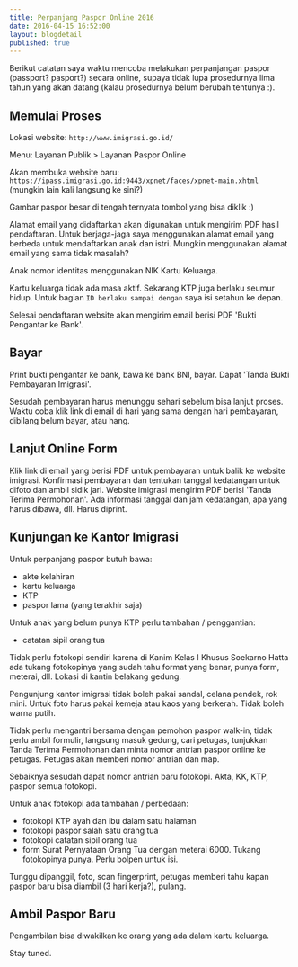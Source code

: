 ```yaml
---
title: Perpanjang Paspor Online 2016
date: 2016-04-15 16:52:00
layout: blogdetail
published: true
---
```


Berikut catatan saya waktu mencoba melakukan perpanjangan paspor (passport? pasport?) secara online, supaya tidak lupa prosedurnya lima tahun yang akan datang (kalau prosedurnya belum berubah tentunya :).

## Memulai Proses

Lokasi website: `http://www.imigrasi.go.id/`

Menu: Layanan Publik > Layanan Paspor Online

Akan membuka website baru: `https://ipass.imigrasi.go.id:9443/xpnet/faces/xpnet-main.xhtml` (mungkin lain kali langsung ke sini?)

Gambar paspor besar di tengah ternyata tombol yang bisa diklik :)

Alamat email yang didaftarkan akan digunakan untuk mengirim PDF hasil pendaftaran. Untuk berjaga-jaga saya menggunakan alamat email yang berbeda untuk mendaftarkan anak dan istri. Mungkin menggunakan alamat email yang sama tidak masalah?

Anak nomor identitas menggunakan NIK Kartu Keluarga.

Kartu keluarga tidak ada masa aktif. Sekarang KTP juga berlaku seumur hidup. Untuk bagian `ID berlaku sampai dengan` saya isi setahun ke depan.

Selesai pendaftaran website akan mengirim email berisi PDF 'Bukti Pengantar ke Bank'.

## Bayar

Print bukti pengantar ke bank, bawa ke bank BNI, bayar. Dapat 'Tanda Bukti Pembayaran Imigrasi'.

Sesudah pembayaran harus menunggu sehari sebelum bisa lanjut proses. Waktu coba klik link di email di hari yang sama dengan hari pembayaran, dibilang belum bayar, atau hang.

## Lanjut Online Form

Klik link di email yang berisi PDF untuk pembayaran untuk balik ke website imigrasi. Konfirmasi pembayaran dan tentukan tanggal kedatangan untuk difoto dan ambil sidik jari. Website imigrasi mengirim PDF berisi 'Tanda Terima Permohonan'. Ada informasi tanggal dan jam kedatangan, apa yang harus dibawa, dll. Harus diprint.

## Kunjungan ke Kantor Imigrasi

Untuk perpanjang paspor butuh bawa:
* akte kelahiran
* kartu keluarga
* KTP
* paspor lama (yang terakhir saja)

Untuk anak yang belum punya KTP perlu tambahan / penggantian:
* catatan sipil orang tua

Tidak perlu fotokopi sendiri karena di Kanim Kelas I Khusus Soekarno Hatta ada tukang fotokopinya yang sudah tahu format yang benar, punya form, meterai, dll. Lokasi di kantin belakang gedung.

Pengunjung kantor imigrasi tidak boleh pakai sandal, celana pendek, rok mini. Untuk foto harus pakai kemeja atau kaos yang berkerah. Tidak boleh warna putih.

Tidak perlu mengantri bersama dengan pemohon paspor walk-in, tidak perlu ambil formulir, langsung masuk gedung, cari petugas, tunjukkan Tanda Terima Permohonan dan minta nomor antrian paspor online ke petugas. Petugas akan memberi nomor antrian dan map.

Sebaiknya sesudah dapat nomor antrian baru fotokopi. Akta, KK, KTP, paspor semua fotokopi.

Untuk anak fotokopi ada tambahan / perbedaan:
* fotokopi KTP ayah dan ibu dalam satu halaman
* fotokopi paspor salah satu orang tua
* fotokopi catatan sipil orang tua
* form Surat Pernyataan Orang Tua dengan meterai 6000. Tukang fotokopinya punya. Perlu bolpen untuk isi.

Tunggu dipanggil, foto, scan fingerprint, petugas memberi tahu kapan paspor baru bisa diambil (3 hari kerja?), pulang.

## Ambil Paspor Baru

Pengambilan bisa diwakilkan ke orang yang ada dalam kartu keluarga.

Stay tuned.